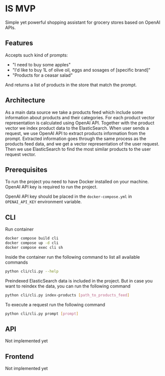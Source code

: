# IS MVP

Simple yet powerful shopping assistant for grocery stores based on OpenAI APIs.

## Features

Accepts such kind of prompts:
 
- "I need to buy some apples"
- "I'd like to buy 1L of olive oil, eggs and sosages of [specific brand]"
- "Products for a ceasar salad"

And returns a list of products in the store that match the prompt.

## Architecture
As a main data source we take a products feed which include some information about products and their categories. 
For each product vector representation is calculated using OpenAI API. 
Together with the product vector we index product data to the ElasticSearch. 
When user sends a request, we use OpenAI API to extract products information from the prompt.
Extracted information goes through the same process as the products feed data, and we get a vector representation of the user request.
Then we use ElasticSearch to find the most similar products to the user request vector.

## Prerequisites
To run the project you need to have Docker installed on your machine.
OpenAI API key is required to run the project.

OpenAI API key should be placed in the `docker-compose.yml` in `OPENAI_API_KEY` environment variable.

## CLI
Run container
```bash
docker compose build cli
docker compose up -d cli
docker compose exec cli sh  
```

Inside the container run the following command to list all available commands
```bash
python cli/cli.py --help
```

Preindexed ElasticSearch data is included in the project.
But in case you want to reindex the data, you can run the following command
```bash
python cli/cli.py index-products [path_to_products_feed]
```

To execute a request run the following command
```bash
python cli/cli.py prompt [prompt]
```

## API
Not implemented yet

## Frontend
Not implemented yet
